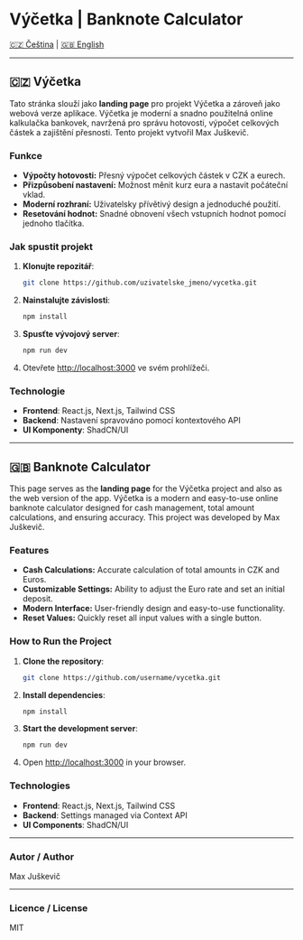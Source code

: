 # Výčetka | Banknote Calculator

[🇨🇿 Čeština](#výčetka) | [🇬🇧 English](#banknote-calculator)

---

## 🇨🇿 Výčetka

Tato stránka slouží jako **landing page** pro projekt Výčetka a zároveň jako webová verze aplikace. Výčetka je moderní a snadno použitelná online kalkulačka bankovek, navržená pro správu hotovosti, výpočet celkových částek a zajištění přesnosti. Tento projekt vytvořil Max Juškevič.

### Funkce
- **Výpočty hotovosti:** Přesný výpočet celkových částek v CZK a eurech.
- **Přizpůsobení nastavení:** Možnost měnit kurz eura a nastavit počáteční vklad.
- **Moderní rozhraní:** Uživatelsky přívětivý design a jednoduché použití.
- **Resetování hodnot:** Snadné obnovení všech vstupních hodnot pomocí jednoho tlačítka.

### Jak spustit projekt
1. **Klonujte repozitář**:
    ```bash
    git clone https://github.com/uzivatelske_jmeno/vycetka.git
    ```
2. **Nainstalujte závislosti**:
    ```bash
    npm install
    ```
3. **Spusťte vývojový server**:
    ```bash
    npm run dev
    ```
4. Otevřete [http://localhost:3000](http://localhost:3000) ve svém prohlížeči.

### Technologie
- **Frontend**: React.js, Next.js, Tailwind CSS
- **Backend**: Nastavení spravováno pomocí kontextového API
- **UI Komponenty**: ShadCN/UI

---

## 🇬🇧 Banknote Calculator

This page serves as the **landing page** for the Výčetka project and also as the web version of the app. Výčetka is a modern and easy-to-use online banknote calculator designed for cash management, total amount calculations, and ensuring accuracy. This project was developed by Max Juškevič.

### Features
- **Cash Calculations:** Accurate calculation of total amounts in CZK and Euros.
- **Customizable Settings:** Ability to adjust the Euro rate and set an initial deposit.
- **Modern Interface:** User-friendly design and easy-to-use functionality.
- **Reset Values:** Quickly reset all input values with a single button.

### How to Run the Project
1. **Clone the repository**:
    ```bash
    git clone https://github.com/username/vycetka.git
    ```
2. **Install dependencies**:
    ```bash
    npm install
    ```
3. **Start the development server**:
    ```bash
    npm run dev
    ```
4. Open [http://localhost:3000](http://localhost:3000) in your browser.

### Technologies
- **Frontend**: React.js, Next.js, Tailwind CSS
- **Backend**: Settings managed via Context API
- **UI Components**: ShadCN/UI

---

### Autor / Author
Max Juškevič

---

### Licence / License
MIT
